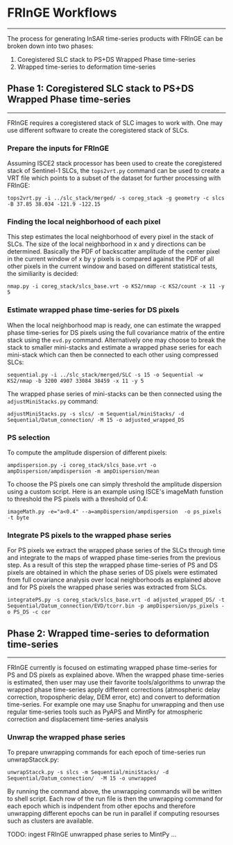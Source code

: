 # FRInGE Workflows
------

The process for generating InSAR time-series products with FRInGE can be broken down into two phases:

1. Coregistered SLC stack to PS+DS Wrapped Phase time-series
2. Wrapped time-series to deformation time-series


## Phase 1: Coregistered SLC stack to PS+DS Wrapped Phase time-series
-----------

FRInGE requires a coregistered stack of SLC images to work with. One may use different software to create the coregistered stack of SLCs. 

### Prepare the inputs for FRInGE 

Assuming ISCE2 stack processor has been used to create the coregistered stack of Sentinel-1 SLCs, the `tops2vrt.py` command can be used to create a VRT file which points to a subset of the dataset for further processing with FRInGE:

```
tops2vrt.py -i ../slc_stack/merged/ -s coreg_stack -g geometry -c slcs -B 37.85 38.034 -121.9 -122.15
```

### Finding the local neighborhood of each pixel

This step estimates the local neighborhood of every pixel in the stack of SLCs. The size of the local neighborhood in x and y directions can be determined. Basically the PDF of backscatter amplitude of the center pixel in the current window of x by y pixels is compared against the PDF of all other pixels in the current window and based on different statistical tests, the similiarity is decided: 

```
nmap.py -i coreg_stack/slcs_base.vrt -o KS2/nmap -c KS2/count -x 11 -y 5
```

### Estimate wrapped phase time-series for DS pixels

When the local neighborhood map is ready, one can estimate the wrapped phase time-series for DS pixels using the full covariance matrix of the entire stack using the `evd.py` command. Alternatively one may choose to break the stack to smaller mini-stacks and estimate a wrapped phase series for each mini-stack which can then be connected to each other using compressed SLCs: 

```
sequential.py -i ../slc_stack/merged/SLC -s 15 -o Sequential -w KS2/nmap -b 3200 4907 33084 38459 -x 11 -y 5
```

The wrapped phase series of mini-stacks can be then connected using the `adjustMiniStacks.py` command:

```
adjustMiniStacks.py -s slcs/ -m Sequential/miniStacks/ -d Sequential/Datum_connection/ -M 15 -o adjusted_wrapped_DS
```

### PS selection

To compute the amplitude dispersion of different pixels:

```
ampdispersion.py -i coreg_stack/slcs_base.vrt -o ampDispersion/ampdispersion -m ampDispersion/mean
```

To choose the PS pixels one can simply threshold the amplitude dispersion using a custom script. Here is an example using ISCE's imageMath funstion to threshold the PS pixels with a threshold of 0.4: 

```
imageMath.py -e="a<0.4" --a=ampDispersion/ampdispersion  -o ps_pixels -t byte
```

### Integrate PS pixels to the wrapped phase series

For PS pixels we extract the wrapped phase series of the SLCs through time and integrate to the maps of wrapped phase time-series from the previous step. As a result of this step the wrapped phase time-series of PS and DS pixels are obtained in which the phase series of DS pixels were estimated from full covariance analysis over local neighborhoods as explained above and for PS pixels the wrapped phase series was extracted from SLCs.

```
integratePS.py -s coreg_stack/slcs_base.vrt -d adjusted_wrapped_DS/ -t Sequential/Datum_connection/EVD/tcorr.bin -p ampDispersion/ps_pixels -o PS_DS -c cor
```

## Phase 2: Wrapped time-series to deformation time-series
-----------

FRInGE currently is focused on estimating wrapped phase time-series for PS and DS pixels as explained above. When the wrapped phase time-series is estimated, then user may use their favorite tools/algorithms to unwrap the wrapped phase time-series apply different corrections (atmospheric delay correction, tropospheric delay, DEM error, etc) and convert to deformation time-series. For example one may use Snaphu for unwrapping and then use regular time-series tools such as PyAPS and MintPy for atmospheric correction and displacement time-series analysis

### Unwrap the wrapped phase series

To prepare unwrapping commands for each epoch of time-series run unwrapStacck.py:

```
unwrapStacck.py -s slcs -m Sequential/miniStacks/ -d Sequential/Datum_connection/  -M 15 -o unwrapped
```

By running the command above, the unwrapping commands will be written to shell script. Each row of the run file is then the unwrapping command for each epoch which is indpendent from other epochs and therefore unwrapping different epochs can be run in parallel if computing resourses such as clusters are available.  

TODO: 
ingest FRInGE unwrapped phase series to MintPy ...
